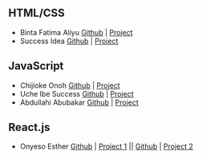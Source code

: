 ## HTML/CSS
* Binta Fatima Aliyu [Github](https://github.com/bintaaliyu/BINTAS-KITCHEN) | [Project](https://bintas-kitchen.vercel.app/)
* Success Idea [Github](https://github.com/Idealist21/biography) | [Project](https://biography-one-alpha.vercel.app/)

## JavaScript
* Chijioke Onoh [Github](https://github.com/chijiokeonoh) | [Project](https://chijiokeonoh.github.io/NOSTRA/)
* Uche Ibe Success [Github](https://github.com/success-mildred) | [Project](https://success-mildred.github.io/AIKE/)
* Abdullahi Abubakar [Github](https://github.com/abdullahiidris33/Bagstore) | [Project](https://abdullahiidris33.github.io/Bagstore/)

## React.js
* Onyeso Esther [Github](https://github.com/onyeso-esther/my-react-project) | [Project 1](https://dapixel-ten.vercel.app/) || [Github](https://github.com/onyeso-esther/Api-project) | [Project 2](https://api-project-tau-silk.vercel.app/)
